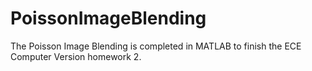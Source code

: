 # PoissonImageBlending
The Poisson Image Blending is completed in MATLAB to finish the ECE Computer Version homework 2. 
